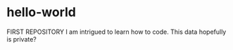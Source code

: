 # hello-world
FIRST REPOSITORY
I am intrigued to learn how to code. This data hopefully is private?
